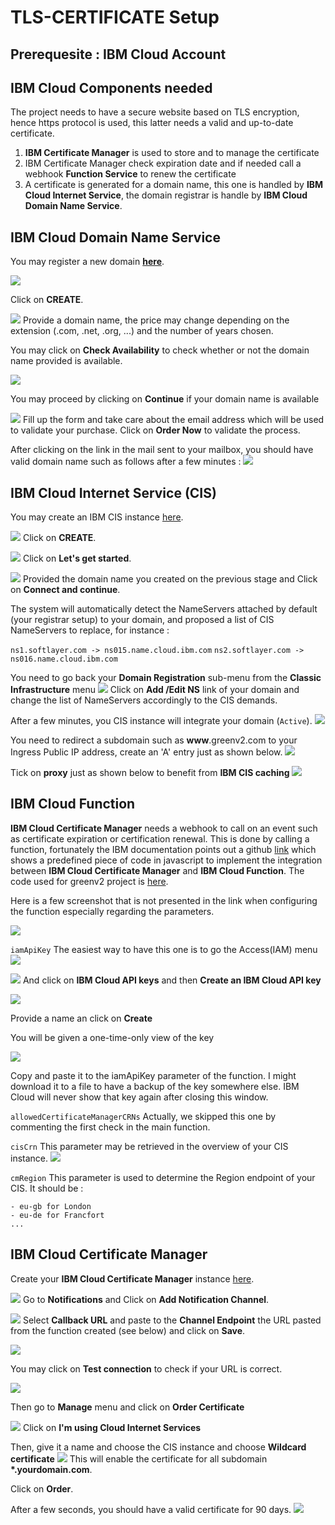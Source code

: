 # TLS-CERTIFICATE Setup

## Prerequesite : IBM Cloud Account

## IBM Cloud Components needed
The project needs to have a secure website based on TLS encryption, hence https protocol is used, this latter needs a valid and up-to-date certificate.


1. **IBM Certificate Manager** is used to store and to manage the certificate
2. IBM Certificate Manager check expiration date and if needed call a webhook **Function Service** to renew the certificate
3. A certificate is generated for a domain name, this one is handled by **IBM Cloud Internet Service**, the domain registrar is handle by **IBM Cloud Domain Name Service**.

## IBM Cloud Domain Name Service
You may register a new domain [**here**](https://cloud.ibm.com/catalog/infrastructure/domain_registration).

![](img/domainname1.png)

Click on **CREATE**.

![](img/domainname2.png)
Provide a domain name, the price may change depending on the extension (.com, .net, .org, ...) and the number of years chosen.

You may click on **Check Availability** to check whether or not the domain name provided is available.

![](img/domainname3.png)

You may proceed by clicking on **Continue** if your domain name is available


![](img/domainname4.png)
Fill up the form and take care about the email address which will be used to validate your purchase.
Click on **Order Now** to validate the process.

After clicking on the link in the mail sent to your mailbox, you should have valid domain name such as follows after a few minutes :
![](img/domainname5.png)

## IBM Cloud Internet Service (CIS)
You may create an IBM CIS instance [here](https://cloud.ibm.com/catalog/services/internet-services).

![](img/CIS1.png)
Click on **CREATE**.

![](img/CIS2.png)
Click on **Let's get started**.

![](img/CIS3.png)
Provided the domain name you created on the previous stage and Click on **Connect and continue**.

The system will automatically detect the NameServers attached by default (your registrar setup) to your domain, and proposed a list of CIS NameServers to replace, for instance :

`ns1.softlayer.com -> ns015.name.cloud.ibm.com`
`ns2.softlayer.com -> ns016.name.cloud.ibm.com`

You need to go back your **Domain Registration** sub-menu from the **Classic Infrastructure** menu
![](img/domainname6.png)
Click on **Add /Edit NS** link of your domain and change the list of NameServers accordingly to the CIS demands.

After a few minutes, you CIS instance will integrate your domain (`Active`).
![](img/CIS4.png)

You need to redirect a subdomain such as **www**.greenv2.com to your Ingress Public IP address, create an 'A' entry just as shown below.
![](img/CIS5.png)

Tick on **proxy** just as shown below to benefit from **IBM CIS caching**
![](img/CIS6.png)


## IBM Cloud Function
**IBM Cloud Certificate Manager** needs a webhook to call on an event such as certificate expiration or certification renewal. This is done by calling a function, fortunately the IBM documentation points out a github [link](https://github.com/ibm-cloud-security/certificate-manager-domain-validation-cloud-function-sample) which shows a predefined piece of code in javascript to implement the integration between **IBM Cloud Certificate Manager** and **IBM Cloud Function**.
The code used for greenv2 project is [here](../code/function/main.js).

Here is a few screenshot that is not presented in the link when configuring the function especially regarding the parameters.

![](img/Func1.png)

`iamApiKey`
The easiest way to have this one is to go the Access(IAM) menu
![](img/Func2.png)



![](img/Func3.png)
And click on **IBM Cloud API keys** and then **Create an IBM Cloud API key**

![](img/Func4.png)

Provide a name an click on **Create**

You will be given a one-time-only view of the key

![](img/Func5.png)

Copy and paste it to the iamApiKey parameter of the function.
I might download it to a file to have a backup of the key somewhere else.
IBM Cloud will never show that key again after closing this window.


`allowedCertificateManagerCRNs`
Actually, we skipped this one by commenting the first check in the main function.

`cisCrn`
This parameter may be retrieved in the overview of your CIS instance.
![](img/Func6.png)


`cmRegion`
This parameter is used to determine the Region endpoint of your CIS.
It should be :

	- eu-gb for London
	- eu-de for Francfort
	... 


## IBM Cloud Certificate Manager
Create your **IBM Cloud Certificate Manager** instance [here](https://cloud.ibm.com/catalog/services/certificate-manager).
 
![](img/CMS1.png)
Go to **Notifications** and Click on **Add Notification Channel**.


![](img/CMS2.png)
Select **Callback URL** and paste to the **Channel Endpoint** the URL pasted from the function created (see below) and click on **Save**.

![](img/CMS3.png)

You may click on **Test connection** to check if your URL is correct.

![](img/CMS4.png)

Then go to **Manage** menu and click on **Order Certificate**

![](img/CMS5.png)
Click on **I'm using Cloud Internet Services**

Then, give it a name and choose the CIS instance and choose **Wildcard certificate**
![](img/CIS7.png)
This will enable the certificate for all subdomain **\*.yourdomain.com**.

Click on **Order**.

After a few seconds, you should have a valid certificate for 90 days.
![](img/CMS6.png)

